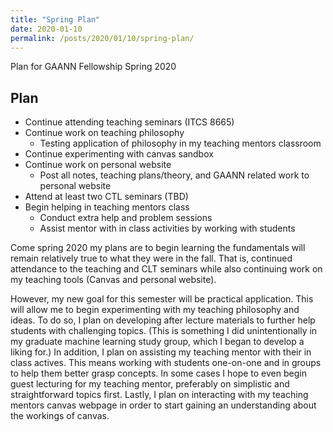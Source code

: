 ```yaml
---
title: "Spring Plan"
date: 2020-01-10
permalink: /posts/2020/01/10/spring-plan/
---
```


Plan for GAANN Fellowship Spring 2020

## Plan
- Continue attending teaching seminars (ITCS 8665)
- Continue work on teaching philosophy
    - Testing application of philosophy in my teaching mentors classroom 
- Continue experimenting with canvas sandbox
- Continue work on personal website
    - Post all notes, teaching plans/theory, and GAANN related work to personal website
- Attend at least two CTL seminars (TBD)
- Begin helping in teaching mentors class
    - Conduct extra help and problem sessions
    - Assist mentor with in class activities by working with students
    

Come spring 2020 my plans are to begin learning the fundamentals will remain relatively true to what they were in the fall. That is, continued attendance to the teaching and CLT seminars while also continuing work on my teaching tools (Canvas and personal website).

However, my new goal for this semester will be practical application. This will allow me to begin experimenting with my teaching philosophy and ideas. To do so, I plan on developing after lecture materials to further help students with challenging topics. (This is something I did unintentionally in my graduate machine learning study group, which I began to develop a liking for.) In addition, I plan on assisting my teaching mentor with their in class actives. This means working with students one-on-one and in groups to help them better grasp concepts. In some cases I hope to even begin guest lecturing for my teaching mentor, preferably on simplistic and straightforward topics first. Lastly, I plan on interacting with my teaching mentors canvas webpage in order to start gaining an understanding about the workings of canvas.
